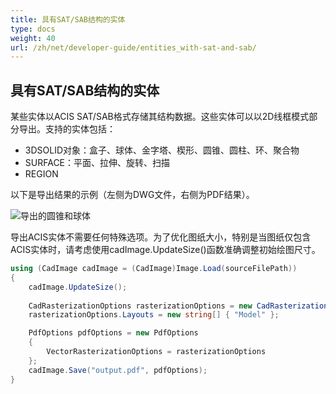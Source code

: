 ```yaml
---
title: 具有SAT/SAB结构的实体
type: docs
weight: 40
url: /zh/net/developer-guide/entities_with-sat-and-sab/
---
```


## **具有SAT/SAB结构的实体**

某些实体以ACIS SAT/SAB格式存储其结构数据。这些实体可以以2D线框模式部分导出。支持的实体包括：

*  3DSOLID对象：盒子、球体、金字塔、楔形、圆锥、圆柱、环、聚合物
*  SURFACE：平面、拉伸、旋转、扫描
*  REGION

以下是导出结果的示例（左侧为DWG文件，右侧为PDF结果）。

![导出的圆锥和球体](/cad/_assets/guide/coneAndSpheres.png)

导出ACIS实体不需要任何特殊选项。为了优化图纸大小，特别是当图纸仅包含ACIS实体时，请考虑使用cadImage.UpdateSize()函数准确调整初始绘图尺寸。

```csharp
using (CadImage cadImage = (CadImage)Image.Load(sourceFilePath))
{
	cadImage.UpdateSize();
	
	CadRasterizationOptions rasterizationOptions = new CadRasterizationOptions();
	rasterizationOptions.Layouts = new string[] { "Model" };

	PdfOptions pdfOptions = new PdfOptions
	{
		VectorRasterizationOptions = rasterizationOptions
	};
	cadImage.Save("output.pdf", pdfOptions);
}
```
